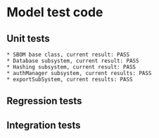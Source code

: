 # Model test code

## Unit tests
    * SBOM base class, current result: PASS
    * Database subsystem, current result: PASS
    * Hashing subsystem, current result: PASS
    * authManager subsystem, current results: PASS
    * exportSubSystem, current results: PASS
## Regression tests
## Integration tests
